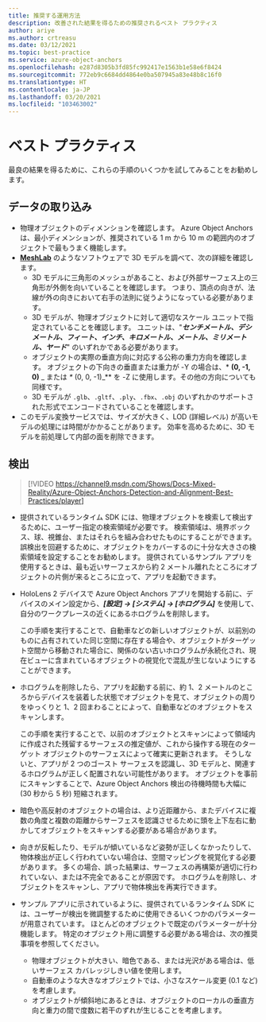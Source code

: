 ```yaml
---
title: 推奨する運用方法
description: 改善された結果を得るための推奨されるベスト プラクティス
author: ariye
ms.author: crtreasu
ms.date: 03/12/2021
ms.topic: best-practice
ms.service: azure-object-anchors
ms.openlocfilehash: e287d8305b3fd85fc992417e1563b1e58e6f8424
ms.sourcegitcommit: 772eb9c6684dd4864e0ba507945a83e48b8c16f0
ms.translationtype: HT
ms.contentlocale: ja-JP
ms.lasthandoff: 03/20/2021
ms.locfileid: "103463002"
---
```

# <a name="best-practices"></a>ベスト プラクティス

最良の結果を得るために、これらの手順のいくつかを試してみることをお勧めします。

## <a name="ingestion"></a>データの取り込み

- 物理オブジェクトのディメンションを確認します。 Azure Object Anchors は、最小ディメンションが、推奨されている 1 m から 10 m の範囲内のオブジェクトで最もうまく機能します。
- [**MeshLab**](https://www.meshlab.net/) のようなソフトウェアで 3D モデルを調べて、次の詳細を確認します。
  - 3D モデルに三角形のメッシュがあること、および外部サーフェス上の三角形が外側を向いていることを確認します。 つまり、頂点の向きが、法線が外の向きにおいて右手の法則に従うようになっている必要があります。
  - 3D モデルが、物理オブジェクトに対して適切なスケール ユニットで指定されていることを確認します。 ユニットは、"***センチメートル、デシメートル、フィート、インチ、キロメートル、メートル、ミリメートル、ヤード***" のいずれかである必要があります。
  - オブジェクトの実際の垂直方向に対応する公称の重力方向を確認します。 オブジェクトの下向きの垂直または重力が -Y の場合は、* **(0, -1, 0)** _ または _*_ (0, 0, -1)_** を -Z に使用します。その他の方向についても同様です。
  - 3D モデルが `.glb`、`.gltf`、`.ply`、`.fbx`、`.obj` のいずれかのサポートされた形式でエンコードされていることを確認します。
- このモデル変換サービスでは、サイズが大きく、LOD (詳細レベル) が高いモデルの処理には時間がかかることがあります。 効率を高めるために、3D モデルを前処理して内部の面を削除できます。

## <a name="detection"></a>検出

> [!VIDEO https://channel9.msdn.com/Shows/Docs-Mixed-Reality/Azure-Object-Anchors-Detection-and-Alignment-Best-Practices/player]

- 提供されているランタイム SDK には、物理オブジェクトを検索して検出するために、ユーザー指定の検索領域が必要です。 検索領域は、境界ボックス、球、視錐台、またはそれらを組み合わせたものにすることができます。 誤検出を回避するために、オブジェクトをカバーするのに十分な大きさの検索領域を設定することをお勧めします。 提供されているサンプル アプリを使用するときは、最も近いサーフェスから約 2 メートル離れたところにオブジェクトの片側が来るところに立って、アプリを起動できます。
- HoloLens 2 デバイスで Azure Object Anchors アプリを開始する前に、デバイスのメイン設定から、***[設定] -> [システム] -> [ホログラム]*** を使用して、自分のワークプレースの近くにあるホログラムを削除します。

  この手順を実行することで、自動車などの新しいオブジェクトが、以前別のものに占有されていた同じ空間に存在する場合や、オブジェクトがターゲット空間から移動された場合に、関係のない古いホログラムが永続化され、現在ビューに含まれているオブジェクトの視覚化で混乱が生じないようにすることができます。
- ホログラムを削除したら、アプリを起動する前に、約 1、2 メートルのところからデバイスを装着した状態でオブジェクトを見て、オブジェクトの周りをゆっくりと 1、2 回まわることによって、自動車などのオブジェクトをスキャンします。

  この手順を実行することで、以前のオブジェクトとスキャンによって領域内に作成された残留するサーフェスの推定値が、これから操作する現在のターゲット オブジェクトのサーフェスによって確実に更新されます。 そうしないと、アプリが 2 つのゴースト サーフェスを認識し、3D モデルと、関連するホログラムが正しく配置されない可能性があります。 オブジェクトを事前にスキャンすることで、Azure Object Anchors 検出の待機時間も大幅に (30 秒から 5 秒) 短縮されます。
- 暗色や高反射のオブジェクトの場合は、より近距離から、またデバイスに複数の角度と複数の距離からサーフェスを認識させるために頭を上下左右に動かしてオブジェクトをスキャンする必要がある場合があります。
- 向きが反転したり、モデルが傾いているなど姿勢が正しくなかったりして、物体検出が正しく行われていない場合は、空間マッピングを視覚化する必要があります。 多くの場合、誤った結果は、サーフェスの再構築が適切に行われていない、または不完全であることが原因です。 ホログラムを削除し、オブジェクトをスキャンし、アプリで物体検出を再実行できます。
- サンプル アプリに示されているように、提供されているランタイム SDK には、ユーザーが検出を微調整するために使用できるいくつかのパラメーターが用意されています。 ほとんどのオブジェクトで既定のパラメーターが十分機能します。 特定のオブジェクト用に調整する必要がある場合は、次の推奨事項を参照してください。
  - 物理オブジェクトが大きい、暗色である、または光沢がある場合は、低いサーフェス カバレッジしきい値を使用します。
  - 自動車のような大きなオブジェクトでは、小さなスケール変更 (0.1 など) を考慮します。
  - オブジェクトが傾斜地にあるときは、オブジェクトのローカルの垂直方向と重力の間で度数に若干のずれが生じることを考慮します。
